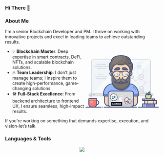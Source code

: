 ### Hi There 👋

### About Me

<div>
  <p>
    I'm a senior Blockchain Developer and PM. I thrive on working with innovative projects and excel in leading teams to achieve outstanding results.
  </p>
  
  <img alt='coding' align='right' height='200' src="./assets/self.webp" />

  <ul>
  <li>💡 <strong>Blockchain Master</strong>: Deep expertise in smart contracts, DeFi, NFTs, and scalable blockchain solutions.</li>
  <li>🔥 <strong>Team Leadership</strong>: I don’t just manage teams; I inspire them to create high-performance, game-changing solutions</li>
  <li>🛠 <strong>Full-Stack Excellence</strong>: From backend architecture to frontend UX, I ensure seamless, high-impact results.  </li>
</ul>
If you're working on something that demands expertise, execution, and vision-let’s talk.
</div>

### Languages & Tools
<p align="center">
  <a href="https://skillicons.dev">
    <img src="https://skillicons.dev/icons?i=c,java,rust,solidity,markdown,go,remix,js,ts,py,react,redux,nextjs,nuxtjs,vue,nodejs,ruby,mongodb,mysql,postgres,docker,ubuntu,aws" width="2000" heihgt="2000"/>
  </a>
</p>


